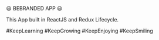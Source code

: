 😃‍‍ BEBRANDED APP 😃‍

This App built in ReactJS and Redux Lifecycle.

#KeepLearning #KeepGrowing #KeepEnjoying #KeepSmiling